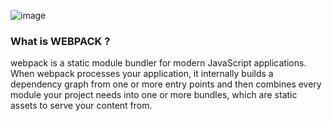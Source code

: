 ![image](https://raw.githubusercontent.com/webpack/media/master/logo/logo-on-dark-bg.png)

### What is WEBPACK ?

webpack is a static module bundler for modern JavaScript applications. When webpack processes your application, it internally builds a dependency graph from one or more entry points and then combines every module your project needs into one or more bundles, which are static assets to serve your content from.



